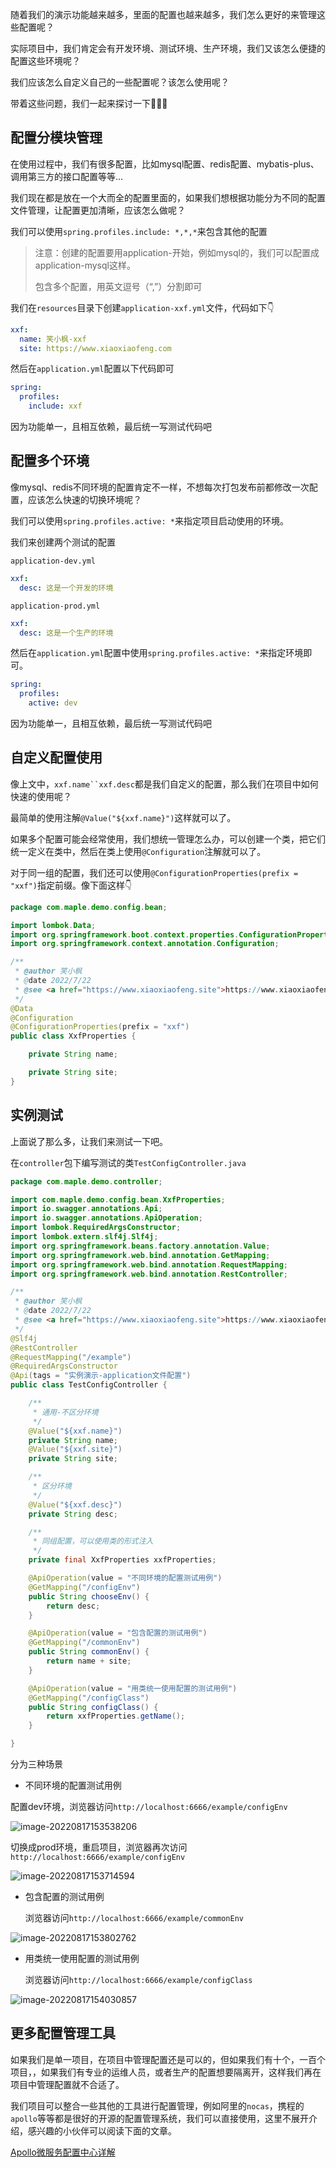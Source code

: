 随着我们的演示功能越来越多，里面的配置也越来越多，我们怎么更好的来管理这些配置呢？

实际项目中，我们肯定会有开发环境、测试环境、生产环境，我们又该怎么便捷的配置这些环境呢？

我们应该怎么自定义自己的一些配置呢？该怎么使用呢？

带着这些问题，我们一起来探讨一下🧐🧐🧐

## 配置分模块管理

在使用过程中，我们有很多配置，比如mysql配置、redis配置、mybatis-plus、调用第三方的接口配置等等...

我们现在都是放在一个大而全的配置里面的，如果我们想根据功能分为不同的配置文件管理，让配置更加清晰，应该怎么做呢？

我们可以使用`spring.profiles.include: *,*,*`来包含其他的配置

> 注意：创建的配置要用application-开始，例如mysql的，我们可以配置成application-mysql这样。
>
> 包含多个配置，用英文逗号（“,”）分割即可

我们在`resources`目录下创建`application-xxf.yml`文件，代码如下👇

~~~yml
xxf:
  name: 笑小枫-xxf
  site: https://www.xiaoxiaofeng.com
~~~

然后在`application.yml`配置以下代码即可

~~~yml
spring:
  profiles:
    include: xxf
~~~

因为功能单一，且相互依赖，最后统一写测试代码吧

## 配置多个环境

像mysql、redis不同环境的配置肯定不一样，不想每次打包发布前都修改一次配置，应该怎么快速的切换环境呢？

我们可以使用`spring.profiles.active: *`来指定项目启动使用的环境。

我们来创建两个测试的配置

`application-dev.yml`

~~~yml
xxf:
  desc: 这是一个开发的环境
~~~

`application-prod.yml`

~~~yml
xxf:
  desc: 这是一个生产的环境
~~~

然后在`application.yml`配置中使用`spring.profiles.active: *`来指定环境即可。

~~~yml
spring:
  profiles:
    active: dev
~~~

因为功能单一，且相互依赖，最后统一写测试代码吧

## 自定义配置使用

像上文中，`xxf.name``xxf.desc`都是我们自定义的配置，那么我们在项目中如何快速的使用呢？

最简单的使用注解`@Value("${xxf.name}")`这样就可以了。

如果多个配置可能会经常使用，我们想统一管理怎么办，可以创建一个类，把它们统一定义在类中，然后在类上使用`@Configuration`注解就可以了。

对于同一组的配置，我们还可以使用`@ConfigurationProperties(prefix = "xxf")`指定前缀。像下面这样👇

~~~java
package com.maple.demo.config.bean;

import lombok.Data;
import org.springframework.boot.context.properties.ConfigurationProperties;
import org.springframework.context.annotation.Configuration;

/**
 * @author 笑小枫
 * @date 2022/7/22
 * @see <a href="https://www.xiaoxiaofeng.site">https://www.xiaoxiaofeng.site</a>
 */
@Data
@Configuration
@ConfigurationProperties(prefix = "xxf")
public class XxfProperties {

    private String name;

    private String site;
}

~~~

## 实例测试

上面说了那么多，让我们来测试一下吧。

在`controller`包下编写测试的类`TestConfigController.java`

~~~java
package com.maple.demo.controller;

import com.maple.demo.config.bean.XxfProperties;
import io.swagger.annotations.Api;
import io.swagger.annotations.ApiOperation;
import lombok.RequiredArgsConstructor;
import lombok.extern.slf4j.Slf4j;
import org.springframework.beans.factory.annotation.Value;
import org.springframework.web.bind.annotation.GetMapping;
import org.springframework.web.bind.annotation.RequestMapping;
import org.springframework.web.bind.annotation.RestController;

/**
 * @author 笑小枫
 * @date 2022/7/22
 * @see <a href="https://www.xiaoxiaofeng.site">https://www.xiaoxiaofeng.site</a>
 */
@Slf4j
@RestController
@RequestMapping("/example")
@RequiredArgsConstructor
@Api(tags = "实例演示-application文件配置")
public class TestConfigController {

    /**
     * 通用-不区分环境
     */
    @Value("${xxf.name}")
    private String name;
    @Value("${xxf.site}")
    private String site;

    /**
     * 区分环境
     */
    @Value("${xxf.desc}")
    private String desc;

    /**
     * 同组配置，可以使用类的形式注入
     */
    private final XxfProperties xxfProperties;

    @ApiOperation(value = "不同环境的配置测试用例")
    @GetMapping("/configEnv")
    public String chooseEnv() {
        return desc;
    }

    @ApiOperation(value = "包含配置的测试用例")
    @GetMapping("/commonEnv")
    public String commonEnv() {
        return name + site;
    }

    @ApiOperation(value = "用类统一使用配置的测试用例")
    @GetMapping("/configClass")
    public String configClass() {
        return xxfProperties.getName();
    }

}

~~~

分为三种场景

* 不同环境的配置测试用例

​	配置dev环境，浏览器访问`http://localhost:6666/example/configEnv`

![image-20220817153538206](https://image.xiaoxiaofeng.site/article/img/2022/08/17/xxf-20220817153547.png)

​	切换成prod环境，重启项目，浏览器再次访问`http://localhost:6666/example/configEnv`

![image-20220817153714594](https://image.xiaoxiaofeng.site/article/img/2022/08/17/xxf-20220817153716.png)

* 包含配置的测试用例

  浏览器访问`http://localhost:6666/example/commonEnv`

![image-20220817153802762](https://image.xiaoxiaofeng.site/article/img/2022/08/17/xxf-20220817153804.png)

* 用类统一使用配置的测试用例

  浏览器访问`http://localhost:6666/example/configClass`

![image-20220817154030857](https://image.xiaoxiaofeng.site/article/img/2022/08/17/xxf-20220817154032.png)

## 更多配置管理工具

如果我们是单一项目，在项目中管理配置还是可以的，但如果我们有十个，一百个项目，，如果我们有专业的运维人员，或者生产的配置想要隔离开，这样我们再在项目中管理配置就不合适了。

我们项目可以整合一些其他的工具进行配置管理，例如阿里的`nocas`，携程的`apollo`等等都是很好的开源的配置管理系统，我们可以直接使用，这里不展开介绍，感兴趣的小伙伴可以阅读下面的文章。

[]()

[Apollo微服务配置中心详解]()